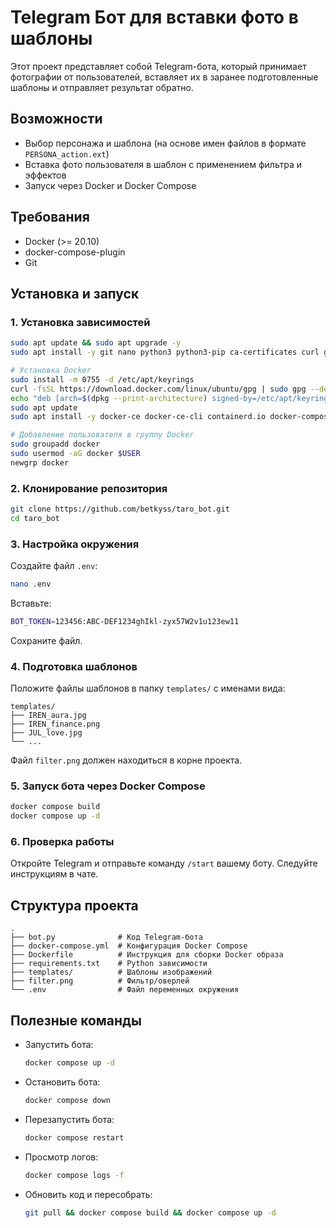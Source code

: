 # Telegram Бот для вставки фото в шаблоны

Этот проект представляет собой Telegram-бота, который принимает фотографии от пользователей, вставляет их в заранее подготовленные шаблоны и отправляет результат обратно.

## Возможности
- Выбор персонажа и шаблона (на основе имен файлов в формате `PERSONA_action.ext`)
- Вставка фото пользователя в шаблон с применением фильтра и эффектов
- Запуск через Docker и Docker Compose

## Требования
- Docker (>= 20.10)
- docker-compose-plugin
- Git

## Установка и запуск

### 1. Установка зависимостей
```bash
sudo apt update && sudo apt upgrade -y
sudo apt install -y git nano python3 python3-pip ca-certificates curl gnupg

# Установка Docker
sudo install -m 0755 -d /etc/apt/keyrings
curl -fsSL https://download.docker.com/linux/ubuntu/gpg | sudo gpg --dearmor -o /etc/apt/keyrings/docker.gpg
echo "deb [arch=$(dpkg --print-architecture) signed-by=/etc/apt/keyrings/docker.gpg] https://download.docker.com/linux/ubuntu $(. /etc/os-release && echo $VERSION_CODENAME) stable" | sudo tee /etc/apt/sources.list.d/docker.list > /dev/null
sudo apt update
sudo apt install -y docker-ce docker-ce-cli containerd.io docker-compose-plugin

# Добавление пользователя в группу Docker
sudo groupadd docker
sudo usermod -aG docker $USER
newgrp docker
```

### 2. Клонирование репозитория
```bash
git clone https://github.com/betkyss/taro_bot.git
cd taro_bot
```

### 3. Настройка окружения

Создайте файл `.env`:
```bash
nano .env
```

Вставьте:
```bash
BOT_TOKEN=123456:ABC-DEF1234ghIkl-zyx57W2v1u123ew11
```
Сохраните файл.

### 4. Подготовка шаблонов

Положите файлы шаблонов в папку `templates/` с именами вида:

```
templates/
├── IREN_aura.jpg
├── IREN_finance.png
├── JUL_love.jpg
└── ...
```

Файл `filter.png` должен находиться в корне проекта.

### 5. Запуск бота через Docker Compose
```bash
docker compose build
docker compose up -d
```

### 6. Проверка работы

Откройте Telegram и отправьте команду `/start` вашему боту. Следуйте инструкциям в чате.

## Структура проекта

```
.
├── bot.py              # Код Telegram-бота
├── docker-compose.yml  # Конфигурация Docker Compose
├── Dockerfile          # Инструкция для сборки Docker образа
├── requirements.txt    # Python зависимости
├── templates/          # Шаблоны изображений
├── filter.png          # Фильтр/оверлей
└── .env                # Файл переменных окружения
```

## Полезные команды

- Запустить бота:  
  ```bash
  docker compose up -d
  ```
- Остановить бота:  
  ```bash
  docker compose down
  ```
- Перезапустить бота:  
  ```bash
  docker compose restart
  ```
- Просмотр логов:  
  ```bash
  docker compose logs -f
  ```
- Обновить код и пересобрать:
  ```bash
  git pull && docker compose build && docker compose up -d
  ```
